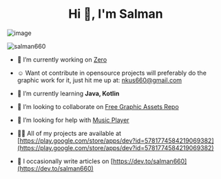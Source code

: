 <h1 align="center">Hi 👋, I'm Salman</h1>

![image](https://fiverr-res.cloudinary.com/images/t_main1,q_auto,f_auto,q_auto,f_auto/attachments/delivery/asset/533f7cc763cd866e4ea4e72ac5935f3e-1660106331/Cat%20in%20Space-GIF/do-any-pixel-8-bit-animation-for-you.gif)


<p align="left"> <img src="https://komarev.com/ghpvc/?username=salman660&label=Profile%20views&color=0e75b6&style=flat" alt="salman660" /> </p>

- 🔭 I’m currently working on [Zero](https://github.com/lucasasselli/zero)
- ☺️ Want ot contribute in opensource projects will preferably do the graphic work for it, just hit me up at: nkus660@gmail.com

- 🌱 I’m currently learning **Java, Kotlin**

- 👯 I’m looking to collaborate on [Free Graphic Assets Repo](https://github.com/salman660/Free-Graphic-Assets)

- 🤝 I’m looking for help with [Music Player](https://github.com/dtrung98/MusicPlayer)

- 👨‍💻 All of my projects are available at [https://play.google.com/store/apps/dev?id=5781774584219069382](https://play.google.com/store/apps/dev?id=5781774584219069382)

- 📝 I occasionally write articles on [https://dev.to/salman660](https://dev.to/salman660)


